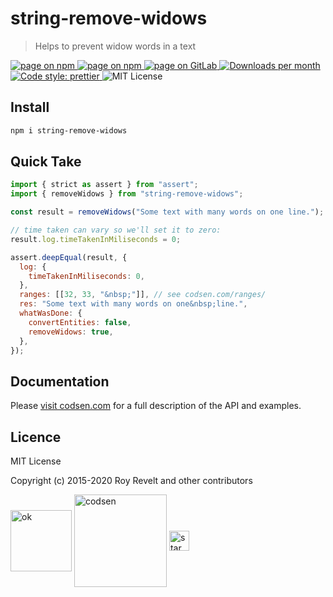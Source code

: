 # string-remove-widows

> Helps to prevent widow words in a text

<div class="package-badges">
  <a href="https://www.npmjs.com/package/string-remove-widows" rel="nofollow noreferrer noopener">
    <img src="https://img.shields.io/badge/-npm-blue?style=flat-square" alt="page on npm">
  </a>
  <a href="https://codsen.com/os/string-remove-widows" rel="nofollow noreferrer noopener">
    <img src="https://img.shields.io/badge/-Codsen-blue?style=flat-square" alt="page on npm">
  </a>
  <a href="https://gitlab.com/codsen/codsen/tree/master/packages/string-remove-widows" rel="nofollow noreferrer noopener">
    <img src="https://img.shields.io/badge/-GitLab-blue?style=flat-square" alt="page on GitLab">
  </a>
  <a href="https://npmcharts.com/compare/string-remove-widows?interval=30" rel="nofollow noreferrer noopener" target="_blank">
    <img src="https://img.shields.io/npm/dm/string-remove-widows.svg?style=flat-square" alt="Downloads per month">
  </a>
  <a href="https://prettier.io" rel="nofollow noreferrer noopener" target="_blank">
    <img src="https://img.shields.io/badge/code_style-prettier-brightgreen.svg?style=flat-square" alt="Code style: prettier">
  </a>
  <img src="https://img.shields.io/badge/licence-MIT-brightgreen.svg?style=flat-square" alt="MIT License">
</div>

## Install

```bash
npm i string-remove-widows
```

## Quick Take

```js
import { strict as assert } from "assert";
import { removeWidows } from "string-remove-widows";

const result = removeWidows("Some text with many words on one line.");

// time taken can vary so we'll set it to zero:
result.log.timeTakenInMiliseconds = 0;

assert.deepEqual(result, {
  log: {
    timeTakenInMiliseconds: 0,
  },
  ranges: [[32, 33, "&nbsp;"]], // see codsen.com/ranges/
  res: "Some text with many words on one&nbsp;line.",
  whatWasDone: {
    convertEntities: false,
    removeWidows: true,
  },
});
```

## Documentation

Please [visit codsen.com](https://codsen.com/os/string-remove-widows/) for a full description of the API and examples.

## Licence

MIT License

Copyright (c) 2015-2020 Roy Revelt and other contributors

<img src="https://codsen.com/images/png-codsen-ok.png" width="98" alt="ok" align="center"> <img src="https://codsen.com/images/png-codsen-1.png" width="148" alt="codsen" align="center"> <img src="https://codsen.com/images/png-codsen-star-small.png" width="32" alt="star" align="center">
